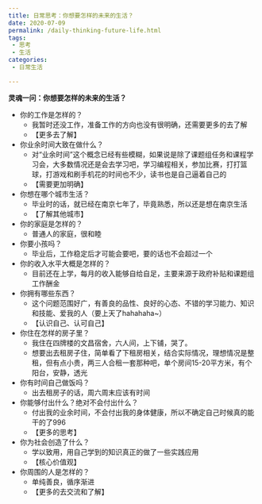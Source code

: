 ```yaml
---
title: 日常思考：你想要怎样的未来的生活？
date: 2020-07-09
permalink: /daily-thinking-future-life.html
tags:
 - 思考
 - 生活 
categories:
 - 日常生活

---
```


**灵魂一问：你想要怎样的未来的生活？**

- 你的工作是怎样的？
  - 我暂时还没工作，准备工作的方向也没有很明确，还需要更多的去了解
  - 【更多去了解】
- 你业余时间大致在做什么？
  - 对“业余时间”这个概念已经有些模糊，如果说是除了课题组任务和课程学习会，大多数情况还是会去学习吧，学习编程相关，参加比赛，打打篮球，打游戏和刷手机花的时间也不少，读书也是自己逼着自己的
  - 【需要更加明确】
- 你想在哪个城市生活？
  - 毕业时的话，就已经在南京七年了，毕竟熟悉，所以还是想在南京生活
  - 【了解其他城市】
- 你的家庭是怎样的？
  - 普通人的家庭，很和睦
- 你要小孩吗？
  - 毕业后，工作稳定后才可能会要吧，要的话也不会超过一个
- 你的收入水平大概是怎样的？
  - 目前还在上学，每月的收入能够自给自足，主要来源于政府补贴和课题组工作酬金
- 你拥有哪些东西？
  - 这个问题范围好广，有善良的品性、良好的心态、不错的学习能力、知识和技能、爱我的人（要上天了hahahaha~）
  - 【认识自己、认可自己】
- 你住在怎样的房子里？
  - 我住在四牌楼的文昌宿舍，六人间，上下铺，哭了。
  - 想要出去租房子住，简单看了下租房相关，结合实际情况，理想情况是整租，但有点小贵，两三人合租一套那种吧，单个房间15-20平方米，有个阳台，安静，透光
- 你有时间自己做饭吗？
  - 出去租房子的话，周六周末应该有时间
- 你能够付出什么？绝对不会付出什么？
  - 付出我的业余时间，不会付出我的身体健康，所以不确定自己时候真的能干的了996
  - 【更多的思考】
- 你为社会创造了什么？
  - 学以致用，用自己学到的知识真正的做了一些实践应用
  - 【核心价值观】
- 你周围的人是怎样的？
  - 单纯善良，循序渐进
  - 【更多的去交流和了解】